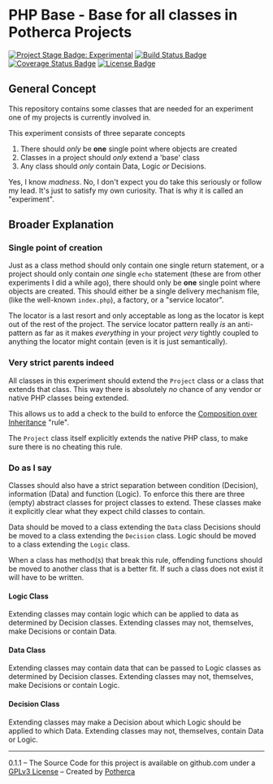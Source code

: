# PHP Base - Base for all classes in Potherca Projects

[![Project Stage Badge: Experimental]][Project Stage Page]
[![Build Status Badge]][Travis-CI Page]
[![Coverage Status Badge]][Coveralls Page]
[![License Badge]][GPL3+]


## General Concept

This repository contains some classes that are needed for an experiment one
of my projects is currently involved in.

This experiment consists of three separate concepts

1. There should *only* be **one** single point where objects are created
2. Classes in a project should *only* extend a 'base' class
3. Any class should *only* contain Data, Logic *or* Decisions.

Yes, I know *madness*. No, I don't expect you do take this seriously or follow
my lead. It's just to satisfy my own curiosity. That is why it is called an
"experiment".

## Broader Explanation

### Single point of creation

Just as a class method should only contain one single return statement, or a
project should only contain *one* single `echo` statement (these are from other
experiments I did a while ago), there should only be **one** single point where
objects are created. This should either be a single delivery mechanism file,
(like the well-known `index.php`), a factory, or a "service locator".

The locator is a last resort and only acceptable as long as the locator is kept
out of the rest of the project. The service locator pattern really *is* an
anti-pattern as far as it makes *everything* in your project *very* tightly
coupled to anything the locator might contain (even is it is just semantically).

### Very strict parents indeed

All classes in this experiment should extend the `Project` class or a class
that extends that class. This way there is absolutely _no_ chance of any vendor
or native PHP classes being extended.

This allows us to add a check to the build to enforce the [Composition over
Inheritance] "rule".

The `Project` class itself explicitly extends the native PHP class, to make sure
there is no cheating this rule.

### Do as I say

Classes should also have a strict separation between condition (Decision),
information (Data) and function (Logic). To enforce this there are three (empty)
abstract classes for project classes to extend. These classes make it explicitly
clear what they expect child classes to contain.

Data should be moved to a class extending the `Data` class
Decisions should be moved to a class extending the `Decision` class.
Logic should be moved to a class extending the `Logic` class.

When a class has method(s) that break this rule, offending functions should be
moved to another class that is a better fit. If such a class does not exist it
will have to be written.

#### Logic Class

Extending classes may contain logic which can be applied to data as
determined by Decision classes.
Extending classes may not, themselves, make Decisions or contain Data.

#### Data Class
Extending classes may contain data that can be passed to Logic classes as
determined by Decision classes.
Extending classes may not, themselves, make Decisions or contain Logic.

#### Decision Class
Extending classes may make a Decision about which Logic should be applied to
which Data.
Extending classes may not, themselves, contain Data or Logic.

---

0.1.1 – The Source Code for this project is available on github.com under a
[GPLv3 License][GPL3+] – Created by [Potherca]


[Composition over Inheritance]: http://c2.com/cgi/wiki?CompositionInsteadOfInheritance

[GPL3+]: ./LICENSE
[Potherca]: http://pother.ca/

[Build Status Badge]: https://travis-ci.org/potherca/PhpBase.svg
[Coverage Status Badge]: https://img.shields.io/coveralls/potherca/PhpBase.svg
[License Badge]: https://img.shields.io/badge/License-GPL3%2B-lightgray.svg
[Project Stage Badge: Experimental]: http://img.shields.io/badge/Project%20Stage-Experimental-yellow.svg

[Coveralls Page]: https://coveralls.io/r/potherca/PhpBase
[Project Stage Page]: http://bl.ocks.org/potherca/a2ae67caa3863a299ba0
[Travis-CI Page]: https://travis-ci.org/Potherca/PhpBase
